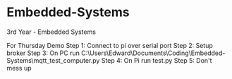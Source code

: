 # Embedded-Systems
3rd Year - Embedded Systems 


For Thursday Demo
Step 1: Connect to pi over serial port
Step 2: Setup broker
Step 3: On PC run C:\Users\Edward\Documents\Coding\Embedded-Systems\mqtt_test_computer.py
Step 4: On Pi run test.py
Step 5: Don't mess up
